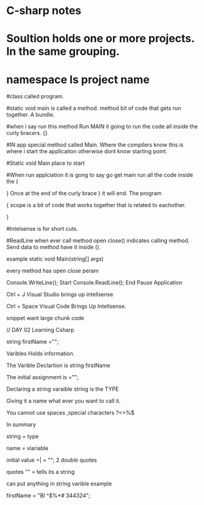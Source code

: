 # C-sharp notes

# Soultion holds one or more projects. In the same grouping.

# namespace Is project name

#class called program.

#static void main is called a method.
method bit of code that gets run together. A bundle.

#when i say run this method Run MAIN it going to run the code all inside the curly bracers. {}

#IN app special method called Main. Where the compilers know this is where i start the applicaiton otherwise dont know starting point.


#Static void Main place to start

#When run applciation it is gong to say go get main run all the code inside the 
{

}
Once at the end of the curly brace } it will end. The program

{
scope is a bit of code that works together that is related to eachother.

}

#Intelsense is for short cuts.

#ReadLine when ever call method open close() indicates calling method. Send data to method have it inside ().

example static void Main(string[] args)

every method has open close peram

Console.WriteLine(); Start
Console.ReadLine(); End Pause Application 


Ctrl + J  Visual Studio brings up intellsense

Ctrl + Space Visual Code 
Brings Up Intellsense.


snippet want large chunk code

// DAY 02 Learning Csharp 


string firstName ="";

Varibles Holds information. 

The Varible Declartion is string firstName

The initial assignment is ="";

Declaring a string varaible string is the TYPE

Giving it a name what ever you want to call it. 

You cannot use spaces ,special characters ?<>%$



In summary 

string = type 

name = viariable 

initial value =| = ""; 2 double quotes

quotes  "" = tells its a string 

can put anything in string varible example 

firstName = "Bl ^$%*# 344324";

